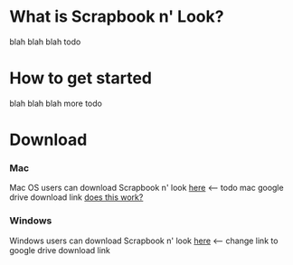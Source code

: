# What is Scrapbook n' Look?

blah blah blah todo

# How to get started

blah blah blah more todo

# Download
### Mac
Mac OS users can download Scrapbook n' look [here](https://www.google.com) <-- todo mac google drive download link
[does this work?](https://drive.google.com/open?id=1oFZV2y4B5lx16CYqPFnroPFn6zeCXkMl)

### Windows
Windows users can download Scrapbook n' look [here](https://www.google.com) <-- change link to google drive download link
